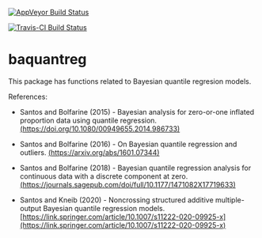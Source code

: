 [![AppVeyor Build Status](https://ci.appveyor.com/api/projects/status/github/brsantos/baquantreg?branch=master&svg=true)](https://ci.appveyor.com/project/brsantos/baquantreg)

[![Travis-CI Build Status](https://travis-ci.org/brsantos/baquantreg.svg?branch=master)](https://travis-ci.org/brsantos/baquantreg)

# baquantreg

This package has functions related to Bayesian quantile regresion models. 

References:

- Santos and Bolfarine (2015) - Bayesian analysis for zero-or-one inflated proportion data using quantile regression. [(https://doi.org/10.1080/00949655.2014.986733)](https://doi.org/10.1080/00949655.2014.986733)

- Santos and Bolfarine (2016) - On Bayesian quantile regression and outliers. [(https://arxiv.org/abs/1601.07344)](https://arxiv.org/abs/1601.07344)

- Santos and Bolfarine (2018) - Bayesian quantile regression analysis for continuous data with a discrete component at zero. [(https://journals.sagepub.com/doi/full/10.1177/1471082X17719633)](https://journals.sagepub.com/doi/full/10.1177/1471082X17719633)

- Santos and Kneib (2020) - Noncrossing structured additive multiple-output Bayesian quantile regression models. [https://link.springer.com/article/10.1007/s11222-020-09925-x](https://link.springer.com/article/10.1007/s11222-020-09925-x)
